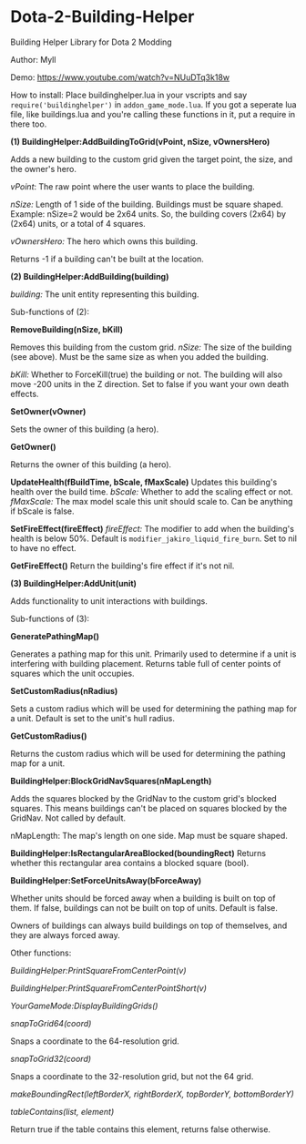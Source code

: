 Dota-2-Building-Helper
======================

Building Helper Library for Dota 2 Modding

Author: Myll

Demo: https://www.youtube.com/watch?v=NUuDTq3k18w

How to install: Place buildinghelper.lua in your vscripts and say `require('buildinghelper')` in `addon_game_mode.lua`. If you got a seperate lua file, like buildings.lua and you're calling these functions in it, put a require in there too.

**(1) BuildingHelper:AddBuildingToGrid(vPoint, nSize, vOwnersHero)**

Adds a new building to the custom grid given the target point, the size, and the owner's hero.

*vPoint*: The raw point where the user wants to place the building.

*nSize:* Length of 1 side of the building. Buildings must be square shaped. Example: nSize=2 would be 2x64 units. So, the building covers (2x64) by (2x64) units, or a total of 4 squares.

*vOwnersHero:* The hero which owns this building.

Returns -1 if a building can't be built at the location.

**(2) BuildingHelper:AddBuilding(building)**

*building:* The unit entity representing this building.

Sub-functions of (2):

**RemoveBuilding(nSize, bKill)**

Removes this building from the custom grid.
*nSize:* The size of the building (see above). Must be the same size as when you added the building.

*bKill:* Whether to ForceKill(true) the building or not. The building will also move -200 units in the Z direction. Set to false if you want your own death effects.

**SetOwner(vOwner)**

Sets the owner of this building (a hero).

**GetOwner()**

Returns the owner of this building (a hero).

**UpdateHealth(fBuildTime, bScale, fMaxScale)**
Updates this building's health over the build time.
*bScale:* Whether to add the scaling effect or not.
*fMaxScale:* The max model scale this unit should scale to. Can be anything if bScale is false.

**SetFireEffect(fireEffect)**
*fireEffect:* The modifier to add when the building's health is below 50%. Default is `modifier_jakiro_liquid_fire_burn`. Set to nil to have no effect.


**GetFireEffect()**
Return the building's fire effect if it's not nil.

**(3) BuildingHelper:AddUnit(unit)**

Adds functionality to unit interactions with buildings.

Sub-functions of (3):

**GeneratePathingMap()**

Generates a pathing map for this unit. Primarily used to determine if a unit is interfering with building placement. Returns table full of center points of squares which the unit occupies.

**SetCustomRadius(nRadius)**

Sets a custom radius which will be used for determining the pathing map for a unit. Default is set to the unit's hull radius.

**GetCustomRadius()**

Returns the custom radius which will be used for determining the pathing map for a unit.

**BuildingHelper:BlockGridNavSquares(nMapLength)**

Adds the squares blocked by the GridNav to the custom grid's blocked squares. This means buildings can't be placed on squares blocked by the GridNav. Not called by default.

nMapLength: The map's length on one side. Map must be square shaped.

**BuildingHelper:IsRectangularAreaBlocked(boundingRect)**
Returns whether this rectangular area contains a blocked square (bool).

**BuildingHelper:SetForceUnitsAway(bForceAway)**

Whether units should be forced away when a building is built on top of them. If false, buildings can not be built on top of units. Default is false.

Owners of buildings can always build buildings on top of themselves, and they are always forced away.

Other functions:

*BuildingHelper:PrintSquareFromCenterPoint(v)*

*BuildingHelper:PrintSquareFromCenterPointShort(v)*

*YourGameMode:DisplayBuildingGrids()*

*snapToGrid64(coord)*

Snaps a coordinate to the 64-resolution grid.

*snapToGrid32(coord)*

Snaps a coordinate to the 32-resolution grid, but not the 64 grid.

*makeBoundingRect(leftBorderX, rightBorderX, topBorderY, bottomBorderY)*

*tableContains(list, element)*

Return true if the table contains this element, returns false otherwise.
